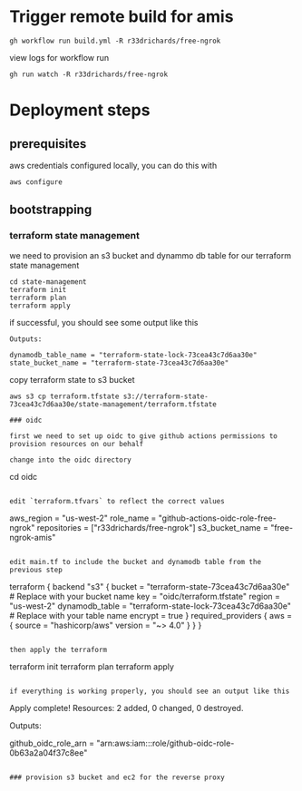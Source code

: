 # Trigger remote build for amis 

```
gh workflow run build.yml -R r33drichards/free-ngrok
```

view logs for workflow run
```
gh run watch -R r33drichards/free-ngrok
```


# Deployment steps 

## prerequisites 

aws credentials configured locally, you can do this with 

```
aws configure
```

## bootstrapping 

### terraform state management 

we need to provision an s3 bucket and dynammo db table for our terraform state management 

```
cd state-management
terraform init
terraform plan
terraform apply
```

if successful, you should see some output like this 

```
Outputs:

dynamodb_table_name = "terraform-state-lock-73cea43c7d6aa30e"
state_bucket_name = "terraform-state-73cea43c7d6aa30e"
```

copy terraform state to s3 bucket 

```
aws s3 cp terraform.tfstate s3://terraform-state-73cea43c7d6aa30e/state-management/terraform.tfstate

### oidc

first we need to set up oidc to give github actions permissions to provision resources on our behalf 

change into the oidc directory 

```
cd oidc
```

edit `terraform.tfvars` to reflect the correct values 

```
aws_region     = "us-west-2"
role_name      = "github-actions-oidc-role-free-ngrok"
repositories   = ["r33drichards/free-ngrok"]
s3_bucket_name = "free-ngrok-amis"
```

edit main.tf to include the bucket and dynamodb table from the previous step 

```
terraform {
  backend "s3" {
    bucket         = "terraform-state-73cea43c7d6aa30e" # Replace with your bucket name
    key            = "oidc/terraform.tfstate"
    region         = "us-west-2"
    dynamodb_table = "terraform-state-lock-73cea43c7d6aa30e" # Replace with your table name
    encrypt        = true
  }
  required_providers {
    aws = {
      source  = "hashicorp/aws"
      version = "~> 4.0"
    }
  }
}
```

then apply the terraform 

```
terraform init
terraform plan
terraform apply
```

if everything is working properly, you should see an output like this 

```
Apply complete! Resources: 2 added, 0 changed, 0 destroyed.

Outputs:

github_oidc_role_arn = "arn:aws:iam::<your account id>:role/github-oidc-role-0b63a2a04f37c8ee"
```

### provision s3 bucket and ec2 for the reverse proxy 

